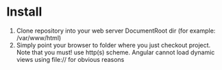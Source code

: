 # Install
1. Clone repository into your web server DocumentRoot dir (for example: /var/www/html)
1. Simply point your browser to folder where you just checkout project. Note that you must! use http(s) scheme. Angular cannot load dynamic views using file:// for obvious reasons 